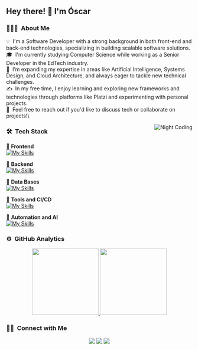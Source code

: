 <h2>Hey there! 👋 I'm Óscar </h2> 

### 👨🏻‍💻 &nbsp;About Me

💡 &nbsp;I'm a Software Developer with a strong background in both front-end and back-end technologies, specializing in building scalable software solutions.\
🎓 &nbsp;I'm currently studying Computer Science while working as a Senior Developer in the EdTech industry.\
🌱 &nbsp;I’m expanding my expertise in areas like Artificial Intelligence, Systems Design, and Cloud Architecture, and always eager to tackle new technical challenges.\
✍️ &nbsp;In my free time, I enjoy learning and exploring new frameworks and technologies through platforms like Platzi and experimenting with personal projects.\
💬 &nbsp;Feel free to reach out if you'd like to discuss tech or collaborate on projects!\


<img alt="Night Coding" src="https://raw.githubusercontent.com/oscarfr96/oscarfr96/master/assets/Night-Coding.gif" align="right"/>

### 🛠 &nbsp;Tech Stack &nbsp;

:small_blue_diamond: **Frontend**  
[![My Skills](https://skillicons.dev/icons?i=react,angular,js,typescript)](https://skillicons.dev)

:small_blue_diamond: **Backend**  
[![My Skills](https://skillicons.dev/icons?i=dotnet,cs,nodejs,npm,matlab,py)](https://skillicons.dev)

:small_blue_diamond: **Data Bases**  
[![My Skills](https://skillicons.dev/icons?i=mysql,postgres,mongodb,firebase)](https://skillicons.dev)

:small_blue_diamond: **Tools and CI/CD**  
[![My Skills](https://skillicons.dev/icons?i=git,github,jenkins,docker,azure,figma)](https://skillicons.dev)

:small_blue_diamond: **Automation and AI**  
[![My Skills](https://skillicons.dev/icons?i=bots)](https://skillicons.dev)


### ⚙️ &nbsp;GitHub Analytics

<p align="center">
<a href="https://github.com/oscarfr96">
  <img height="180em" src="https://github-readme-stats-eight-theta.vercel.app/api?username=oscarfr96&show_icons=true&theme=algolia&include_all_commits=true&count_private=true"/>
  <img height="180em" src="https://github-readme-stats-eight-theta.vercel.app/api/top-langs/?username=oscarfr96&layout=compact&langs_count=8&theme=algolia"/>
</a>
</p>

### 🤝🏻 &nbsp;Connect with Me

<p align="center">
<a href="https://www.adityavsingh.com"><img src="https://img.shields.io/badge/-oscarfraile.io-3423A6?style=flat&logo=Google-Chrome&logoColor=white"/></a>
<a href="https://linkedin.com/in/óscar-fraile-martín/"><img src="https://img.shields.io/badge/-Óscar%20Fraile%20Martín-0077B5?style=flat&logo=Linkedin&logoColor=white"/></a>
<a href="mailto:avsingh@umass.edu"><img src="https://img.shields.io/badge/-oscar.fm.96@gmail.com-D14836?style=flat&logo=Gmail&logoColor=white"/></a>
</p>
